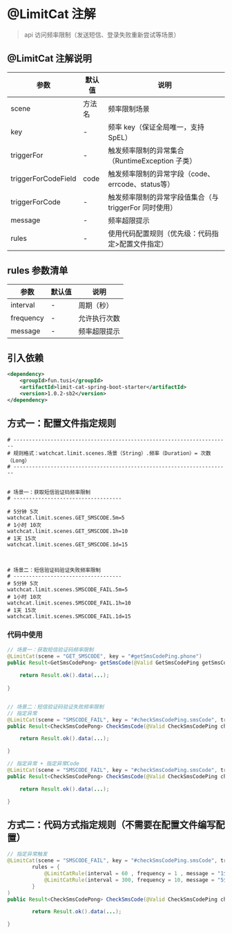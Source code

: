 # @LimitCat 注解
> api 访问频率限制（发送短信、登录失败重新尝试等场景）

## @LimitCat 注解说明
| 参数                  | 默认值  | 说明                                |
|---------------------|------|-----------------------------------|
| scene               | 方法名  | 频率限制场景                            |
| key                 | -    | 频率 key（保证全局唯一，支持SpEL）             |
| triggerFor          | -    | 触发频率限制的异常集合（RuntimeException 子类）  |
| triggerForCodeField | code | 触发频率限制的异常字段（code、errcode、status等） |
| triggerForCode      | -    | 触发频率限制的异常字段值集合（与 triggerFor 同时使用） |
| message             | -    | 频率超限提示                            |
| rules               | -    | 使用代码配置规则（优先级：代码指定>配置文件指定）         |

## rules 参数清单
| 参数        | 默认值  | 说明                             |
|-----------|------|--------------------------------|
| interval  | -    | 周期（秒）                          |
| frequency | -    | 允许执行次数                         |
| message   | -    | 频率超限提示                         |

## 引入依赖
```xml
<dependency>
    <groupId>fun.tusi</groupId>
    <artifactId>limit-cat-spring-boot-starter</artifactId>
    <version>1.0.2-sb2</version>
</dependency>
```

## 方式一：配置文件指定规则

```properties
# ----------------------------------------------------------------------
# 规则格式：watchcat.limit.scenes.场景（String）.频率（Duration）= 次数（Long）
# ----------------------------------------------------------------------


# 场景一：获取短信验证码频率限制
# -----------------------------------

# 5分钟 5次
watchcat.limit.scenes.GET_SMSCODE.5m=5
# 1小时 10次
watchcat.limit.scenes.GET_SMSCODE.1h=10
# 1天 15次
watchcat.limit.scenes.GET_SMSCODE.1d=15



# 场景二：短信验证码验证失败频率限制
# -----------------------------------
# 5分钟 5次
watchcat.limit.scenes.SMSCODE_FAIL.5m=5
# 1小时 10次
watchcat.limit.scenes.SMSCODE_FAIL.1h=10
# 1天 15次
watchcat.limit.scenes.SMSCODE_FAIL.1d=15

```
### 代码中使用

```java
// 场景一：获取短信验证码频率限制
@LimitCat(scene = "GET_SMSCODE", key = "#getSmsCodePing.phone")
public Result<GetSmsCodePong> getSmsCode(@Valid GetSmsCodePing getSmsCodePing) {
    
    return Result.ok().data(...);
    
}


// 场景二：短信验证码验证失败频率限制
// 指定异常
@LimitCat(scene = "SMSCODE_FAIL", key = "#checkSmsCodePing.smsCode", triggerFor = BusinessException.class)
public Result<CheckSmsCodePong> CheckSmsCode(@Valid CheckSmsCodePing checkSmsCodePing) {

    return Result.ok().data(...);

}

// 指定异常 + 指定异常Code
@LimitCat(scene = "SMSCODE_FAIL", key = "#checkSmsCodePing.smsCode", triggerFor = BusinessException.class, triggerForCode = {"1000","1001"})
public Result<CheckSmsCodePong> CheckSmsCode(@Valid CheckSmsCodePing checkSmsCodePing) {

    return Result.ok().data(...);

}
```

## 方式二：代码方式指定规则（不需要在配置文件编写配置）
```java
// 指定异常触发
@LimitCat(scene = "SMSCODE_FAIL", key = "#checkSmsCodePing.smsCode", triggerFor = BusinessException.class, 
        rules = {
            @LimitCatRule(interval = 60 , frequency = 1 , message = "1分钟只能错误验证1次"),
            @LimitCatRule(interval = 300, frequency = 10, message = "5分钟只能错误验证10次")
        }
)
public Result<CheckSmsCodePong> CheckSmsCode(@Valid CheckSmsCodePing checkSmsCodePing) {

        return Result.ok().data(...);

}
```